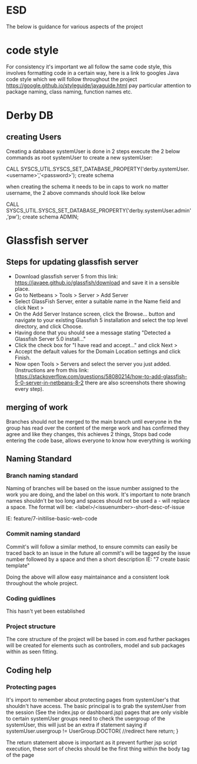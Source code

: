 # ESD
The below is guidance for various aspects of the project

# code style
For consistency it's important we all follow the same code style, this involves formatting code in a certain way, here is a link to googles Java code style which we will follow throughout the project https://google.github.io/styleguide/javaguide.html pay particular attention to package naming, class naming, function names etc. 

# Derby DB
## creating Users
Creating a database systemUser is done in 2 steps execute the 2 below commands as root systemUser to create a new systemUser:

CALL SYSCS_UTIL.SYSCS_SET_DATABASE_PROPERTY('derby.systemUser.\<username\>','\<password\>');
create schema <USERNAME>

when creating the schema it needs to be in caps to work no matter username, the 2 above commands should look like below

CALL SYSCS_UTIL.SYSCS_SET_DATABASE_PROPERTY('derby.systemUser.admin','pw');
create schema ADMIN;

# Glassfish server
## Steps for updating glassfish server
- Download glassfish server 5 from this link: https://javaee.github.io/glassfish/download and save it in a sensible place.
- Go to Netbeans > Tools > Server > Add Server
- Select GlassFish Server, enter a suitable name in the Name field and click Next >
- On the Add Server Instance screen, click the Browse... button and navigate to your existing Glassfish 5 installation and select the top level directory, and click Choose.
- Having done that you should see a message stating "Detected a Glassfish Server 5.0 install..."
- Click the check box for "I have read and accept..." and click Next >
- Accept the default values for the Domain Location settings and click Finish.
- Now open Tools > Servers and select the server you just added.
(Instructions are from this link: https://stackoverflow.com/questions/58080214/how-to-add-glassfish-5-0-server-in-netbeans-8-2 
there are also screenshots there showing every step).

## merging of work
Branches should not be merged to the main branch until everyone in the group has read over the content of the merge work and has confirmed they agree and like they changes, this achieves 2 things, Stops bad code entering the code base, allows everyone to know how everything is working
## Naming Standard
### Branch naming standard
Naming of branches will be based on the issue number assigned to the work you are doing, and the label on this work. It's important to note branch names shouldn't be too long and spaces should not be used a - will replace a space. The format will be:
\<label\>/\<issuenumber\>-short-desc-of-issue 

IE: feature/7-initilise-basic-web-code

### Commit naming standard
Commit's will follow a similar method, to ensure commits can easily be traced back to an issue in the future all commit's will be tagged by the issue number followed by a space and then a short description IE:
"7 create basic template"

Doing the above will allow easy maintainance and a consistent look throughout the whole project.

### Coding guidlines
This hasn't yet been established

### Project structure
The core structure of the project will be based in com.esd further packages will be created for elements such as controllers, model and sub packages within as seen fitting.

## Coding help

### Protecting pages
It's import to remember about protecting pages from systemUser's that shouldn't have access. The basic principal is to grab the systemUser from the session (See the index.jsp or dashboard.jsp) pages that are only visible to certain systemUser groups need to check the usergroup of the systemUser, this will just be an extra if statement saying 
if systemUser.usergroup != UserGroup.DOCTOR{
    //redirect here
    return;
}

The return statement above is important as it prevent further jsp script execution, these sort of checks should be the first thing within the body tag of the page
